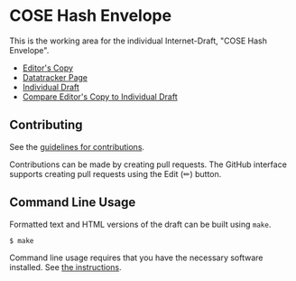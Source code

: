 # COSE Hash Envelope

This is the working area for the individual Internet-Draft, "COSE Hash Envelope".

* [Editor's Copy](https://cose-wg.github.io/draft-ietf-cose-hash-envelope/#go.draft-ietf-cose-hash-envelope.html)
* [Datatracker Page](https://datatracker.ietf.org/doc/draft-ietf-cose-hash-envelope)
* [Individual Draft](https://datatracker.ietf.org/doc/html/draft-ietf-cose-hash-envelope)
* [Compare Editor's Copy to Individual Draft](https://cose-wg.github.io/draft-ietf-cose-hash-envelope/#go.draft-ietf-cose-hash-envelope.diff)


## Contributing

See the
[guidelines for contributions](https://github.com/cose-wg/draft-ietf-cose-hash-envelope/blob/main/CONTRIBUTING.md).

Contributions can be made by creating pull requests.
The GitHub interface supports creating pull requests using the Edit (✏) button.


## Command Line Usage

Formatted text and HTML versions of the draft can be built using `make`.

```sh
$ make
```

Command line usage requires that you have the necessary software installed.  See
[the instructions](https://github.com/martinthomson/i-d-template/blob/main/doc/SETUP.md).


